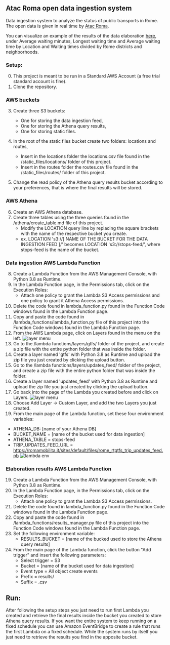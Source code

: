 ## Atac Roma open data ingestion system
Data ingestion system to analyze the status of public transports in Rome.
The open data is given in real time by [Atac Roma](https://romamobilita.it/it/tecnologie/open-data).

You can visualize an example of the results of the data elaboration [here](https://lsparkzwz.github.io/atacmonitor/), under Average waiting minutes, Longest waiting time and Average waiting time by Location and Waiting times divided by Rome districts and neighborhoods.

### Setup:
0. This project is meant to be run in a Standard AWS Account (a free trial standard account is fine).
1. Clone the repository.

### AWS buckets
3. Create three S3 buckets:
   * One for storing the data ingestion feed, 
   * One for storing the Athena query results,
   * One for storing static files.
	
4. In the root of the static files bucket create two folders: locations and routes,
   * Insert in the locations folder the locations.csv file found in the /static_files/locations/ folder of this project.
   * Insert in the routes folder the routes.csv file found in the /static_files/routes/ folder of this project.
5. Change the read policy of the Athena query results bucket according to your preferences, that is where the final results will be stored.

### AWS Athena
6. Create an AWS Athena database.
7. Create three tables using the three queries found in the /athena/create_table.md file of this project.
   * Modify the LOCATION query line by replacing the square brackets with the name of the respective bucket you create.
   * ex. LOCATION 's3://[ NAME OF THE BUCKET FOR THE DATA INGESTION FEED ]/' becomes LOCATION 's3://stops-feed/', where stops-feed is the name of the bucket.

### Data ingestion AWS Lambda Function
8. Create a Lambda Function from the AWS Management Console, with Python 3.8 as Runtime.
9. In the Lambda Function page, in the Permissions tab, click on the Execution Roles:
   * Attach one policy to grant the Lambda S3 Access permissions and one policy to grant it Athena Access permissions.
10. Delete the code found in lambda_function.py found in the Function Code windows found in the Lambda Function page.	
11. Copy and paste the code found in /lambda_functions/lambda_function.py file of this project into the Function Code windows found in the Lambda Function page.	
12. From the AWS Lambda page, click on Layers found in the menu on the left.
![layer menu](https://i.imgur.com/W8DEdb9.png)
14. Go to the /lambda functions/layers/gtfs/ folder of the project, and create a zip file with the entire python folder that was inside the folder.
13. Create a layer named 'gtfs' with Python 3.8 as Runtime and upload the zip file you just created by clicking the upload button.
14. Go to the /lambda functions/layers/updates_feed/ folder of the project, and create a zip file with the entire python folder that was inside the folder.
15. Create a layer named 'updates_feed' with Python 3.8 as Runtime and upload the zip file you just created by clicking the upload button.
16. Go back into the page of the Lambda you created before and click on Layers.
![layer menu](https://i.imgur.com/xqr1LCS.png)
17. Choose Add Layer -> Custom Layer, and add the two Layers you just created.
18. From the main page of the Lambda function, set these four environment variables:
   * ATHENA_DB: [name of your Athena DB]
   * BUCKET_NAME = [name of the bucket used for data ingestion]
   * ATHENA_TABLE = stops-feed
   * TRIP_UPDATES_FEED_URL = https://romamobilita.it/sites/default/files/rome_rtgtfs_trip_updates_feed.pb
![lambda env](https://i.imgur.com/mxbU6mE.png)        

### Elaboration results AWS Lambda Function
19. Create a Lambda Function from the AWS Management Console, with Python 3.8 as Runtime.
20. In the Lambda Function page, in the Permissions tab, click on the Execution Roles:
    * Attach one policy to grant the Lambda S3 Access permissions.
21. Delete the code found in lambda_function.py found in the Function Code windows found in the Lambda Function page.	
22. Copy and paste the code found in /lambda_functions/results_manager.py file of this project into the Function Code windows found in the Lambda Function page.
23. Set the following environment variable:
    * RESULTS_BUCKET = [name of the bucked used to store the Athena query results]
24. From the main page of the Lambda function, click the button "Add trigger" and insert the following parameters:
    * Select trigger = S3
    * Bucket = [name of the bucket used for data ingestion]
    * Event type = All object create events
    * Prefix = results/
    * Suffix = .csv

## Run:
After following the setup steps you just need to run first Lambda you created and retrieve the final results inside the bucket you created to store Athena query results.
If you want the entire system to keep running on a fixed schedule you can use Amazon EventBridge to create a rule that runs the first Lambda on a fixed schedule.
While the system runs by itself you just need to retrieve the results you find in the apposite bucket.




